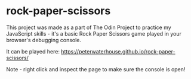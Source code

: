 # rock-paper-scissors

This project was made as a part of The Odin Project to practice my JavaScript skills - it's a basic Rock Paper Scissors game played in your browser's debugging console.

It can be played here: https://peterwaterhouse.github.io/rock-paper-scissors/

Note - right click and inspect the page to make sure the console is open!
